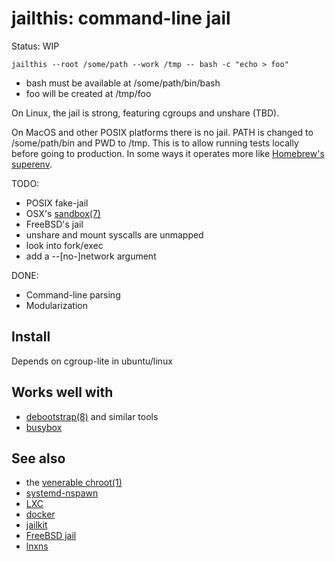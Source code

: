jailthis: command-line jail
===========================

Status: WIP

`jailthis --root /some/path --work /tmp -- bash -c "echo > foo"`

* bash must be available at /some/path/bin/bash
* foo will be created at /tmp/foo

On Linux, the jail is strong, featuring cgroups and unshare (TBD).

On MacOS and other POSIX platforms there is no jail. PATH is changed to
/some/path/bin and PWD to /tmp. This is to allow running tests locally before
going to production. In some ways it operates more like
[Homebrew's superenv](https://github.com/Homebrew/homebrew/wiki/Homebrew-0.9.3).


TODO:

* POSIX fake-jail
* OSX's [sandbox(7)](https://developer.apple.com/library/mac/documentation/Darwin/Reference/ManPages/man7/sandbox.7.html)
* FreeBSD's jail
* unshare and mount syscalls are unmapped
* look into fork/exec
* add a --[no-]network argument

DONE:

* Command-line parsing
* Modularization

Install
-------


Depends on cgroup-lite in ubuntu/linux


Works well with
---------------

* [debootstrap(8)](http://man.cx/debootstrap) and similar tools
* [busybox](http://www.busybox.net/)

See also
--------

* the [venerable chroot(1)](http://man.cx/chroot)
* [systemd-nspawn](http://www.freedesktop.org/software/systemd/man/systemd-nspawn.html)
* [LXC](http://linuxcontainers.org/)
* [docker](http://docker.io)
* [jailkit](http://olivier.sessink.nl/jailkit/)
* [FreeBSD jail](http://www.freebsd.org/cgi/man.cgi?query=jail&format=html)
* [lnxns](https://github.com/tobert/lnxns)



